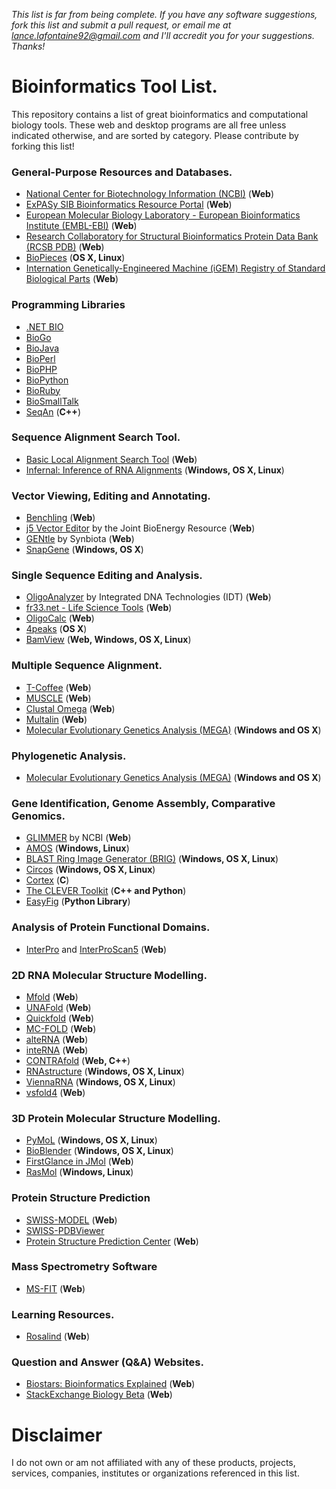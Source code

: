 *This list is far from being complete. If you have any software suggestions, fork this list and submit a pull request, or email me at lance.lafontaine92@gmail.com and I'll accredit you for your suggestions. Thanks!*

# Bioinformatics Tool List.

This repository contains a list of great bioinformatics and computational biology tools. These web and desktop programs are all free unless indicated otherwise, and are sorted by category. Please contribute by forking this list!

### General-Purpose Resources and Databases.

- [National Center for Biotechnology Information (NCBI)](http://www.ncbi.nlm.nih.gov/) (**Web**)
- [ExPASy SIB Bioinformatics Resource Portal](http://www.expasy.org/) (**Web**)
- [European Molecular Biology Laboratory - European Bioinformatics Institute (EMBL-EBI)](http://www.ebi.ac.uk/) (**Web**)
- [Research Collaboratory for Structural Bioinformatics Protein Data Bank (RCSB PDB)](http://www.rcsb.org/pdb/home/home.do) (**Web**)
- [BioPieces](https://code.google.com/p/biopieces/) (**OS X, Linux**)
- [Internation Genetically-Engineered Machine (iGEM) Registry of Standard Biological Parts](http://parts.igem.org/Main_Page) (**Web**)

### Programming Libraries

- [.NET BIO](http://bio.codeplex.com/)
- [BioGo](https://github.com/biogo)
- [BioJava](http://biojava.org/wiki/Main_Page)
- [BioPerl](http://www.bioperl.org/wiki/Main_Page)
- [BioPHP](http://biophp.org/)
- [BioPython](http://biopython.org/wiki/Main_Page)
- [BioRuby](http://bioruby.org/)
- [BioSmallTalk](https://code.google.com/p/biosmalltalk/)
- [SeqAn](http://www.seqan.de/) (**C++**)

### Sequence Alignment Search Tool.

- [Basic Local Alignment Search Tool](http://blast.ncbi.nlm.nih.gov/Blast.cgi) (**Web**)
- [Infernal: Inference of RNA Alignments](http://infernal.janelia.org/) (**Windows, OS X, Linux**)

### Vector Viewing, Editing and Annotating.

- [Benchling](https://benchling.com/) (**Web**)
- [j5 Vector Editor](http://j5.jbei.org/VectorEditor/VectorEditor.html) by the Joint BioEnergy Resource (**Web**)
- [GENtle](https://gentle.synbiota.com/) by Synbiota (**Web**)
- [SnapGene](http://www.snapgene.com/) (**Windows, OS X**)

### Single Sequence Editing and Analysis.

- [OligoAnalyzer](http://www.idtdna.com/analyzer/applications/oligoanalyzer/Default.aspx) by Integrated DNA Technologies (IDT) (**Web**)
- [fr33.net - Life Science Tools](http://www.fr33.net/index.php) (**Web**)
- [OligoCalc](http://www.basic.northwestern.edu/biotools/OligoCalc.html) (**Web**)
- [4peaks](http://nucleobytes.com/index.php/4peaks) (**OS X**)
- [BamView](http://bamview.sourceforge.net/) (**Web, Windows, OS X, Linux**)

### Multiple Sequence Alignment.

- [T-Coffee](http://tcoffee.crg.cat/apps/tcoffee/index.html) (**Web**)
- [MUSCLE](http://www.ebi.ac.uk/Tools/msa/muscle/) (**Web**)
- [Clustal Omega](https://www.ebi.ac.uk/Tools/msa/clustalo/) (**Web**)
- [Multalin](http://multalin.toulouse.inra.fr/multalin/) (**Web**)
- [Molecular Evolutionary Genetics Analysis (MEGA)](http://www.megasoftware.net/) (**Windows and OS X**)

### Phylogenetic Analysis.

- [Molecular Evolutionary Genetics Analysis (MEGA)](http://www.megasoftware.net/) (**Windows and OS X**)

### Gene Identification, Genome Assembly, Comparative Genomics.

- [GLIMMER](http://www.ncbi.nlm.nih.gov/genomes/MICROBES/glimmer_3.cgi) by NCBI (**Web**)
- [AMOS](http://sourceforge.net/projects/amos/) (**Windows, Linux**)
- [BLAST Ring Image Generator (BRIG)](http://www.ncbi.nlm.nih.gov/pubmed/21824423) (**Windows, OS X, Linux**)
- [Circos](http://circos.ca/) (**Windows, OS X, Linux**)
- [Cortex](http://cortexassembler.sourceforge.net/index.html) (**C**)
- [The CLEVER Toolkit](https://code.google.com/p/clever-sv/) (**C++ and Python**)
- [EasyFig](http://easyfig.sourceforge.net/) (**Python Library**)


### Analysis of Protein Functional Domains.

- [InterPro](http://www.ebi.ac.uk/interpro/) and [InterProScan5](http://www.ebi.ac.uk/Tools/pfa/iprscan5/) (**Web**)

### 2D RNA Molecular Structure Modelling.

- [Mfold](http://mfold.rna.albany.edu/?q=mfold) (**Web**)
- [UNAFold](http://mfold.rna.albany.edu/?q=unafold-man-pages) (**Web**)
- [Quickfold](http://mfold.rna.albany.edu/?q=DINAMelt/Quickfold) (**Web**)
- [MC-FOLD](http://www.major.iric.ca/MC-Fold/) (**Web**)
- [alteRNA](http://compbio.cs.sfu.ca/nwp-content/software/taverna/alterna/) (**Web**)
- [inteRNA](http://compbio.cs.sfu.ca/nwp-content/software/taverna/interna/) (**Web**)
- [CONTRAfold](http://contra.stanford.edu/contrafold/) (**Web, C++**)
- [RNAstructure](http://rna.urmc.rochester.edu/rnastructure.html) (**Windows, OS X, Linux**)
- [ViennaRNA](http://www.tbi.univie.ac.at/RNA/) (**Windows, OS X, Linux**)
- [vsfold4](http://www.rna.it-chiba.ac.jp/~vsfold/vsfold4/) (**Web**)

### 3D Protein Molecular Structure Modelling.

- [PyMoL](http://pymol.org/pymol) (**Windows, OS X, Linux**)
- [BioBlender](http://www.bioblender.eu/) (**Windows, OS X, Linux**)
- [FirstGlance in JMol](http://bioinformatics.org/firstglance/fgij/) (**Web**)
- [RasMol](http://www.rasmol.org/) (**Windows, Linux**)

### Protein Structure Prediction

- [SWISS-MODEL](http://swissmodel.expasy.org/?pid=smh01) (**Web**)
- [SWISS-PDBViewer](http://spdbv.vital-it.ch/)
- [Protein Structure Prediction Center](http://predictioncenter.org/) (**Web**)

### Mass Spectrometry Software

- [MS-FIT](http://prospector.ucsf.edu/prospector/cgi-bin/msform.cgi?form=msfitstandard) (**Web**)

### Learning Resources.

- [Rosalind](http://rosalind.info/problems/locations/) (**Web**)

### Question and Answer (Q&A) Websites.

- [Biostars: Bioinformatics Explained](https://www.biostars.org/) (**Web**)
- [StackExchange Biology Beta](http://biology.stackexchange.com/) (**Web**)

# Disclaimer

I do not own or am not affiliated with any of these products, projects, services, companies, institutes or organizations referenced in this list.
